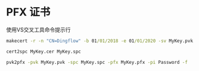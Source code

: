 # PFX 证书

使用VS交叉工具命令提示行
``` bat
makecert -r -n "CN=Dingflow" -b 01/01/2018 -e 01/01/2020 -sv MyKey.pvk MyKey.cer

cert2spc MyKey.cer MyKey.spc

pvk2pfx -pvk MyKey.pvk -spc MyKey.spc -pfx MyKey.pfx -pi Password -f
```